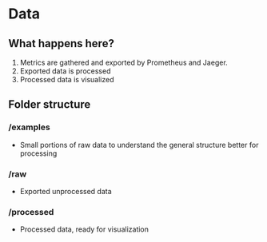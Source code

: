 # Data

## What happens here?

1. Metrics are gathered and exported by Prometheus and Jaeger.
2. Exported data is processed
3. Processed data is visualized

## Folder structure

### /examples

* Small portions of raw data to understand the general structure better for processing

### /raw

* Exported unprocessed data

### /processed

* Processed data, ready for visualization

